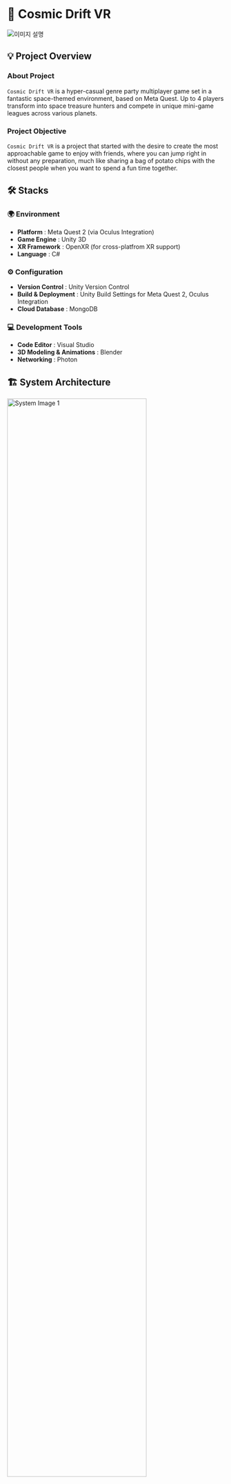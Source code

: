 # 🚀 Cosmic Drift VR
![이미지 설명](./CosmicDriftVR_IMG/title.png)

## 💡 Project Overview
### About Project
`Cosmic Drift VR` is a hyper-casual genre party multiplayer game set in a fantastic space-themed environment, based on Meta Quest. Up to 4 players transform into space treasure hunters and compete in unique mini-game leagues across various planets.
### Project Objective
`Cosmic Drift VR` is a project that started with the desire to create the most approachable game to enjoy with friends, where you can jump right in without any preparation, much like sharing a bag of potato chips with the closest people when you want to spend a fun time together.

## 🛠️ Stacks
### 🌍 Environment
- **Platform** : Meta Quest 2 (via Oculus Integration)
- **Game Engine** : Unity 3D
- **XR Framework** : OpenXR (for cross-platfrom XR support)
- **Language** : C#
### ⚙️ Configuration
- **Version Control** : Unity Version Control
- **Build & Deployment** : Unity Build Settings for Meta Quest 2, Oculus Integration
- **Cloud Database** : MongoDB
### 💻 Development Tools
- **Code Editor** : Visual Studio
- **3D Modeling & Animations** : Blender
- **Networking** : Photon

## 🏗️ System Architecture
<img src="./CosmicDriftVR_IMG/system01.png" alt="System Image 1" style="width: 80%;"/>
<img src="./CosmicDriftVR_IMG/system02.png" alt="System Image 2" style="width: 80%;"/>

## 🔑 Key Features
<details>
  <summary>Log-In</summary>
  <ul>
    <li>Log in from your spaceship and enter the space station lobby (multiplayer)</li>
    <li>The spaceship serves as the player's My Home feature</li>
    <li>The player enters their ID using the VR keyboard to start the login process</li>
    <li>Demo Video : </li>
    <div>
      <a href="https://youtu.be/knwhoDrhb_o" target="_blank">
        <img src="https://img.youtube.com/vi/knwhoDrhb_o/0.jpg" alt="Demo Video Thumbnail" />
      </a>
    </div>
  </ul>
</details>

<details>
  <summary>Lobby</summary>
  <ul>
    <li>Implemented a maximum 4-player multiplayer system, designed a space station-themed lobby</li>
    <li>Players can network in the lobby, choose the game to start (host)</li>
    <li>Can access various additional content within the lobby</li>
    <li>Demo Video :</li>
    <div>
      <a href="https://youtu.be/_sk9ltuPHsI" target="_blank">
        <img src="https://img.youtube.com/vi/_sk9ltuPHsI/0.jpg" alt="Demo Video Thumbnail" />
      </a>
    </div>
  </ul>
</details>

<details>
  <summary>Game Tournament 1 : Grab that Gem</summary>
  <ul>
    <li>Place gems into the cart to earn points</li>
    <li>Differentiated points awarded based on the type of gem</li>
    <li>Goal to score the most points within a limited time</li>
    <li>Player-specific score counting system</li>
    <li>Increased immersion through level design, including mine background and lava elements</li>
    <li>Demo Video :</li>
    <div>
      <a href="https://youtu.be/CsI4PM9UGDI" target="_blank">
        <img src="https://img.youtube.com/vi/CsI4PM9UGDI/0.jpg" alt="Demo Video Thumbnail" />
      </a>
    </div>
  </ul>
</details>

<details>
  <summary>Game Tournament 2 : Treasure Hunt and Dive</summary>
  <ul>
    <li>Swimming movement through arm motions</li>
    <li>Avoid the shark chasing you in the ocean</li>
    <li>Tropical ocean level design</li>
    <li>Implement swimming with hand movements to minimize VR motion sickness</li>
    <li>Demo Video :</li>
    <div>
      <a href="https://youtu.be/JP0gz0W9Pn8" target="_blank">
        <img src="https://img.youtube.com/vi/JP0gz0W9Pn8/0.jpg" alt="Demo Video Thumbnail" />
      </a>
    </div>
  </ul>
</details>

<details>
  <summary>Game Tournament 3 : Shoot Them All</summary>
  <ul>
    <li>Shoot the target with a pistol to score points</li>
    <li>Adjust difficulty by generating new targets</li>
    <li>Palyer-specific score counting system</li>
    <li>Casual shooting competition system implemented</li>
    <li>Demo Video :</li>
    <div>
      <a href="https://youtu.be/XY4CeJY0hs8" target="_blank">
        <img src="https://img.youtube.com/vi/XY4CeJY0hs8/0.jpg" alt="Demo Video Thumbnail" />
      </a>
    </div>
  </ul>
</details>

<details>
  <summary>Game Tournament 4 : Swing into the City</summary>
  <ul>
    <li>Pass through wires between tall buildings</li>
    <li>Reach the target point within the time limit</li>
    <li>Respawn and restart if falling off buildings</li>
    <li>Level design with city model and AI-based skybox generation for urban background</li>
    <li>Demo Video :</li>
    <div>
      <a href="https://youtu.be/R0i_oO_tQUg" target="_blank">
        <img src="https://img.youtube.com/vi/R0i_oO_tQUg/0.jpg" alt="Demo Video Thumbnail" />
      </a>
    </div>
  </ul>
</details>

<details>
  <summary>Game Tournament 5 : Climb to the Sky</summary>
  <ul>
    <li>Climbing game where you grab and scale the building’s exterior</li>
    <li>Obstacles include meteors falling from the sky</li>
    <li>Score measured by how high you climb within the time limit</li>
    <li>If hit by a meteor, the grab is canceled and you fall</li>
    <li>Demo Video :</li>
    <div>
      <a href="https://youtu.be/pMY4h3Ujeqw" target="_blank">
        <img src="https://img.youtube.com/vi/pMY4h3Ujeqw/0.jpg" alt="Demo Video Thumbnail" />
      </a>
    </div>
  </ul>
</details>

## 💣 Troubleshooting
---
### 1️⃣ **VR Swimming Feature Implementation Issue**

When implementing the swimming mechanic in VR, the initial approach involved applying force in the opposite direction of the controller's movement using **Unity's physics engine** and the `Rigidbody.AddForce()` function to simulate the swimming motion. However, this approach led to several challenges.

#### **Issues Encountered**
---

- **Inconsistent Movement**:  
  The movement between the controller's actions and the physical response was **not smooth**. Small controller movements resulted in exaggerated or erratic physical reactions, making the swimming motion feel unrealistic and irregular.

- **Input Sensitivity**:  
  The input from the controllers was highly **sensitive**. Even the slightest hand movement would produce an excessive physical response, making the swimming motion **unnaturally fast**. This led to an uncomfortable and unbalanced experience for the player.

---
### **Solution Approach**
---

To solve the issue, the focus shifted to **optimizing the interaction between input and physics** for a more stable and controlled swimming experience. Instead of relying solely on raw physics-based force application, the solution incorporated **InputActionReference** for more precise input tracking and adjustments to the swimming force.

---
### **Solution Steps**
---

1. **Improved Input Handling with InputActionReference**:  
   The **InputActionReference** class was used to **precisely track the controller's movement**. By using **Unity's Input System**, we captured the **velocity** of the left and right controllers in **real-time**. This allowed for **fine-tuned input control**, ensuring that the swimming response is more consistent with the controller's movements.
     ```csharp
     var leftHandVelocity = leftControllerVelocity.action.ReadValue<Vector3>();
     var rightHandVelocity = rightControllerVelocity.action.ReadValue<Vector3>();
     Vector3 localVelocity = leftHandVelocity + rightHandVelocity;
     localVelocity *= -1;
    ```
   This approach reads the controller velocity and combines the movements of both hands to calculate **local velocity**, applying the necessary force in the opposite direction to simulate swimming.

2. **Force Application Optimization**:  
   To prevent **overreaction** to small movements, the force application was optimized by ensuring that force is applied only when the calculated velocity exceeds a certain threshold, which is defined by `minForce`. This prevents **minor hand movements** from triggering exaggerated physical reactions.
    ```csharp
    if (localVelocity.sqrMagnitude > minForce * minForce) {
      Vector3 worldVelocity = trackingReference.TransformDirection(localVelocity);
      _rigidbody.AddForce(worldVelocity * swimForce, ForceMode.Acceleration);
    }
    ```
   This method ensures that the force applied to the swimmer is proportional to the magnitude of the movement, avoiding erratic behavior and creating a more **realistic and controlled swimming experience**.

3. **Drag Force for Natural Resistance**:  
   To simulate the **resistance of water** and slow down the swimmer when no active input is detected, a **drag force** was introduced. This drag force **gradually decelerates the swimmer**, helping to smooth out the swimming motion and make it feel more natural.
    ```csharp
    if (_rigidbody.velocity.sqrMagnitude > 0.01f) {
      _rigidbody.AddForce(-_rigidbody.velocity * dragForce, ForceMode.Acceleration);
    }
    ```
   This drag force acts in the opposite direction to the swimmer's velocity, providing friction-like behavior that reduces speed over time.

---
### **Conclusion**
---
By combining **InputActionReference** for more accurate input tracking and optimizing the force application with Unity's physics engine, the issue of **input sensitivity** and **inconsistent movement** was resolved. The final implementation now provides a **smooth and responsive swimming experience** in VR, with **natural resistance** modeled by drag force. This solution creates a more immersive and comfortable swimming mechanic for users.

---
---
### 2️⃣ **Controller Collision Issue in Photon Server Integration**

During the development of the game, the game was initially created and the server was connected later. The server and development teams worked separately, which led to issues when multiple players joined the game. Specifically, **controller collisions** occurred, where players’ controllers interacted with each other, even when not being actively controlled by the player. This resulted in **unintended controller interactions**.

#### **Root Cause Analysis**
---

- **Controller Collision Cause**:  
  The primary cause of the issue was that **controller data (input, position, etc.)** was not correctly assigned to each player. This caused the controller to appear as though it was being manipulated by a different player.  
  The issue mainly arose because, in a networked environment (such as with **Photon**), incorrect **network ownership** of objects (like controllers) could lead to one player's input affecting another player's controller.

- **Object Ownership Management**:  
  Proper management of object ownership is crucial in multiplayer games to ensure that each player only controls their own assigned objects. In **Photon**, the **PhotonView** component is used to assign the ownership of an object to a specific player. If ownership is incorrectly assigned, another player's input may be transmitted to the wrong controller.

---
### **Solution Approach**
---

To resolve the controller collision issue, several steps were taken:

1. **Correct PhotonView Ownership Assignment**:  
   Each player should only have control over their own controller. We used **PhotonView** to ensure the ownership of the controllers was correctly assigned to the player interacting with them.
   In the provided code, the `photonView.RPC()` method was used to synchronize actions across the network. This ensures that when a player shoots, the action is replicated across all clients.
     ```csharp
     protected virtual void StartShooting(XRBaseInteractor interactor) {
       photonView.RPC("ShootRPC", RpcTarget.All);
     }

     [PunRPC]
     private void ShootRPC() {
       Shoot();
     }
    ```
   This allows the **shooting action** to be synchronized across all clients. By using **RPCs (Remote Procedure Calls)**, the shooting event is triggered on all connected clients simultaneously, ensuring that every player sees the same behavior in real-time.

2. **Object Synchronization Using Photon**:  
   Photon’s **RPC** system helps synchronize actions between clients, ensuring that **controller actions** (like shooting or grabbing the weapon) are shared across all players in the game. The `ShootRPC` method is an example of how actions performed by one player are transmitted to other players.  
  Additionally, **PhotonTransformView** or similar components should be used to synchronize positions or states of objects (like controllers) across the network, so that players can see consistent movement and interaction.

3. **Preventing Conflicting Controller Interactions**:  
   To prevent multiple players from controlling the same object, additional validation logic was added. For example, when one player is interacting with a controller, the ownership check ensures that no other player can interact with that controller at the same time.  
  If the **PhotonView** ownership is correctly assigned, only the player who owns the controller will be able to interact with it. This ensures no conflict arises between players trying to manipulate the same object at once.

---
### **Conclusion**
---
By correctly managing **PhotonView ownership**, using **RPCs** to synchronize actions, and ensuring that controllers are assigned to the correct player, the issue of **controller collisions** was resolved.
Now, **controller interactions** are only reflected on the player who owns the controller, and all players can see consistent behavior across the network.


## 📄 Documents
- [Technical Report](./CosmicDriftVR_PDF/CosmicDriftVR_기술보고서.pdf)

## 🎮 In-Game Trailer Footage
[![InGame Video](https://img.youtube.com/vi/JnEQsDqwAv0/0.jpg)](https://youtu.be/JnEQsDqwAv0)

## 📥 Final Deliverable
You can download the final deliverable from the following link: [Download Final Deliverable](https://bit.ly/CosmicDriftVR)

